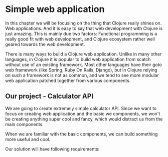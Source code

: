 # Simple web application

In this chapter we will be focusing on the thing that Clojure really shines on.
Web applications.
And it is easy to say that web development with Clojure is just amazing.
This is mainly due two factors:
Functional programming is a really good fit with web development,
and Clojure ecosystem rather well geared towards the web development.

There is many ways to build a Clojure web application.
Unlike in many other languages,
in Clojure it is popular to build web application from scatch without use of an existing framework.
Most other languages have their goto web framework (like Spring, Ruby On Rails, Django),
but in Clojure relying on such a framework is not as common,
and we tend to see more modular web application patched together from various components.

## Our project - Calculator API

 We are going to create extremely simple calculator API.
 Since we want to focus on creating web application and the basic we components,
 we won't be creating anything super cool and fancy,
 which would distract us from the main components.
 
 When we are familiar with the basic components,
 we can build something more useful and cool.

Our solution will have following requirements:
